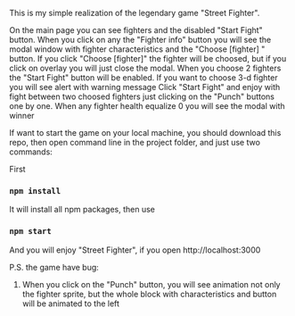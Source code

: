 
  This is my simple realization of the legendary game "Street Fighter".

  On the main page you can see fighters and the disabled "Start Fight" button.
When you click on any  the "Fighter info" button you will see the modal window with fighter characteristics and the  "Choose [fighter] " button.
If you click "Choose [fighter]" the fighter will be choosed, but if you click on overlay you will just close the modal.
  When you choose 2 fighters the "Start Fight" button will be enabled. 
If you want to choose 3-d fighter you will see alert with warning message
Click "Start Fight" and enjoy with fight between two choosed fighters just clicking on the "Punch" buttons one by one.
When any fighter health equalize 0 you will see the modal with winner

If want to start the game on your local machine, you should download this repo, then open command line in the project folder,  and just use two commands:

First
### `npm install` 
  It will install all npm packages, then use
### `npm start`
  And you will enjoy "Street Fighter", if you open http://localhost:3000 


P.S. the game have  bug:
 1. When you click on the "Punch" button, you will see animation not only the fighter sprite, but the whole block with characteristics and button will be animated to the left
